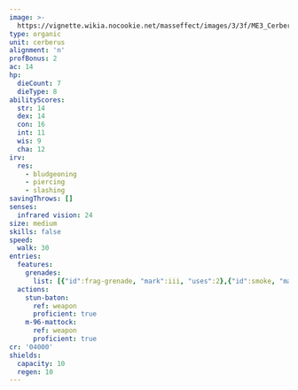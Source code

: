 ```yaml
---
image: >-
  https://vignette.wikia.nocookie.net/masseffect/images/3/3f/ME3_Cerberus_Centurion.png/revision/latest/scale-to-width-down/417?cb=20120322145316
type: organic
unit: cerberus
alignment: 'n'
profBonus: 2
ac: 14
hp:
  dieCount: 7
  dieType: 8
abilityScores:
  str: 14
  dex: 14
  con: 16
  int: 11
  wis: 9
  cha: 12
irv:
  res:
    - bludgeoning
    - piercing
    - slashing
savingThrows: []
senses:
  infrared vision: 24
size: medium
skills: false
speed:
  walk: 30
entries:
  features:
    grenades:
      list: [{"id":frag-grenade, "mark":iii, "uses":2},{"id":smoke, "mark":grenade, "uses":2}]
  actions:
    stun-baton:
      ref: weapon
      proficient: true
    m-96-mattock:
      ref: weapon
      proficient: true
cr: '04000'
shields:
  capacity: 10
  regen: 10
---
```

